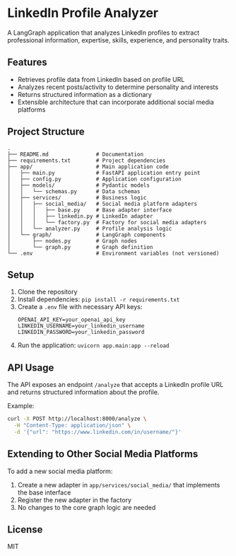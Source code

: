 # LinkedIn Profile Analyzer

A LangGraph application that analyzes LinkedIn profiles to extract professional information, expertise, skills, experience, and personality traits.

## Features

- Retrieves profile data from LinkedIn based on profile URL
- Analyzes recent posts/activity to determine personality and interests
- Returns structured information as a dictionary
- Extensible architecture that can incorporate additional social media platforms

## Project Structure

```
.
├── README.md               # Documentation
├── requirements.txt        # Project dependencies
├── app/                    # Main application code
│   ├── main.py             # FastAPI application entry point
│   ├── config.py           # Application configuration
│   ├── models/             # Pydantic models
│   │   └── schemas.py      # Data schemas
│   ├── services/           # Business logic
│   │   ├── social_media/   # Social media platform adapters
│   │   │   ├── base.py     # Base adapter interface
│   │   │   ├── linkedin.py # LinkedIn adapter
│   │   │   └── factory.py  # Factory for social media adapters
│   │   └── analyzer.py     # Profile analysis logic
│   └── graph/              # LangGraph components
│       ├── nodes.py        # Graph nodes
│       └── graph.py        # Graph definition
└── .env                    # Environment variables (not versioned)

```

## Setup

1. Clone the repository
2. Install dependencies: `pip install -r requirements.txt`
3. Create a `.env` file with necessary API keys:
   ```
   OPENAI_API_KEY=your_openai_api_key
   LINKEDIN_USERNAME=your_linkedin_username
   LINKEDIN_PASSWORD=your_linkedin_password
   ```
4. Run the application: `uvicorn app.main:app --reload`

## API Usage

The API exposes an endpoint `/analyze` that accepts a LinkedIn profile URL and returns structured information about the profile.

Example:
```bash
curl -X POST http://localhost:8000/analyze \
  -H "Content-Type: application/json" \
  -d '{"url": "https://www.linkedin.com/in/username/"}'
```

## Extending to Other Social Media Platforms

To add a new social media platform:
1. Create a new adapter in `app/services/social_media/` that implements the base interface
2. Register the new adapter in the factory
3. No changes to the core graph logic are needed

## License

MIT 